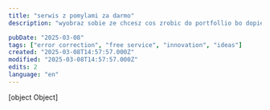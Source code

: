 ```yaml
---
title: "serwis z pomylami za darmo"
description: "wyobraz sobie ze chcesz cos zrobic do portfollio bo dopiero zaczynasz prace w jakiejs brazny albo chcesz napisac o czyms prace na studia czy wykonac jakies bada..."

pubDate: "2025-03-08"
tags: ["error correction", "free service", "innovation", "ideas"]
created: "2025-03-08T14:57:57.000Z"
modified: "2025-03-08T14:57:57.000Z"
edits: 2
language: "en"
---
```


[object Object]
